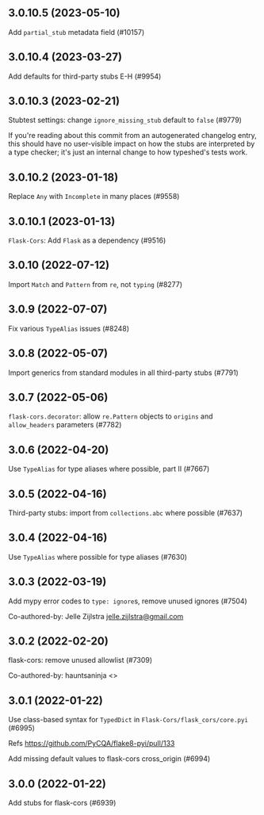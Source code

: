 ## 3.0.10.5 (2023-05-10)

Add `partial_stub` metadata field (#10157)

## 3.0.10.4 (2023-03-27)

Add defaults for third-party stubs E-H (#9954)

## 3.0.10.3 (2023-02-21)

Stubtest settings: change `ignore_missing_stub` default to `false` (#9779)

If you're reading about this commit from an autogenerated changelog entry, this should have no user-visible impact on how the stubs are interpreted by a type checker; it's just an internal change to how typeshed's tests work.

## 3.0.10.2 (2023-01-18)

Replace `Any` with `Incomplete` in many places (#9558)

## 3.0.10.1 (2023-01-13)

`Flask-Cors`: Add `Flask` as a dependency (#9516)

## 3.0.10 (2022-07-12)

Import `Match` and `Pattern` from `re`, not `typing` (#8277)

## 3.0.9 (2022-07-07)

Fix various `TypeAlias` issues (#8248)

## 3.0.8 (2022-05-07)

Import generics from standard modules in all third-party stubs (#7791)

## 3.0.7 (2022-05-06)

`flask-cors.decorator`: allow `re.Pattern` objects to `origins` and `allow_headers` parameters (#7782)

## 3.0.6 (2022-04-20)

Use `TypeAlias` for type aliases where possible, part II (#7667)

## 3.0.5 (2022-04-16)

Third-party stubs: import from `collections.abc` where possible (#7637)

## 3.0.4 (2022-04-16)

Use `TypeAlias` where possible for type aliases (#7630)

## 3.0.3 (2022-03-19)

Add mypy error codes to `type: ignore`s, remove unused ignores (#7504)

Co-authored-by: Jelle Zijlstra <jelle.zijlstra@gmail.com>

## 3.0.2 (2022-02-20)

flask-cors: remove unused allowlist (#7309)

Co-authored-by: hauntsaninja <>

## 3.0.1 (2022-01-22)

Use class-based syntax for `TypedDict` in `Flask-Cors/flask_cors/core.pyi` (#6995)

Refs https://github.com/PyCQA/flake8-pyi/pull/133

Add missing default values to flask-cors cross_origin (#6994)

## 3.0.0 (2022-01-22)

Add stubs for flask-cors (#6939)

